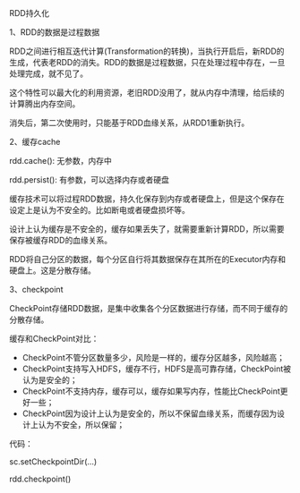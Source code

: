 RDD持久化

1、RDD的数据是过程数据

RDD之间进行相互迭代计算(Transformation的转换)，当执行开启后，新RDD的生成，代表老RDD的消失。RDD的数据是过程数据，只在处理过程中存在，一旦处理完成，就不见了。

这个特性可以最大化的利用资源，老旧RDD没用了，就从内存中清理，给后续的计算腾出内存空间。

消失后，第二次使用时，只能基于RDD血缘关系，从RDD1重新执行。

2、缓存cache

rdd.cache(): 无参数，内存中

rdd.persist(): 有参数，可以选择内存或者硬盘

缓存技术可以将过程RDD数据，持久化保存到内存或者硬盘上，但是这个保存在设定上是认为不安全的。比如断电或者硬盘损坏等。

设计上认为缓存是不安全的，缓存如果丢失了，就需要重新计算RDD，所以需要保存被缓存RDD的血缘关系。

RDD将自己分区的数据，每个分区自行将其数据保存在其所在的Executor内存和硬盘上。这是分散存储。

3、checkpoint

CheckPoint存储RDD数据，是集中收集各个分区数据进行存储，而不同于缓存的分散存储。

缓存和CheckPoint对比：

- CheckPoint不管分区数量多少，风险是一样的，缓存分区越多，风险越高；
- CheckPoint支持写入HDFS，缓存不行，HDFS是高可靠存储，CheckPoint被认为是安全的；
- CheckPoint不支持内存，缓存可以，缓存如果写内存，性能比CheckPoint更好一些；
- CheckPoint因为设计上认为是安全的，所以不保留血缘关系，而缓存因为设计上认为不安全，所以保留；

代码：

sc.setCheckpointDir(...)

rdd.checkpoint()

